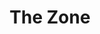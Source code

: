 ---
title: The Zone
authors:
- Sergei Dovlatov
year: 1982
goodreads: 153312
language: Russian
rating: 4
tags:
- Fiction
---